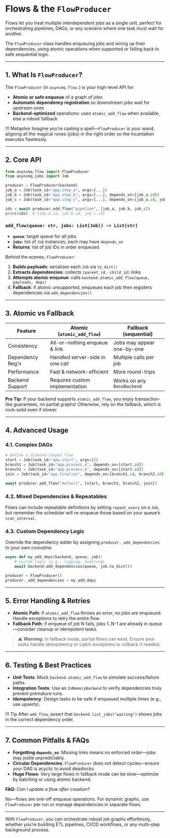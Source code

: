 # Flows & the `FlowProducer`

Flows let you treat multiple interdependent jobs as a single unit, perfect for orchestrating pipelines,
DAGs, or any scenario where one task must wait for another.

The `FlowProducer` class handles enqueuing jobs and wiring up their dependencies, using atomic operations 
when supported or falling back to safe sequential logic.

---

## 1. What Is `FlowProducer`?

The `FlowProducer` (in `asyncmq.flow.`) is your high-level API for:

* **Atomic or safe enqueue** of a graph of jobs
* **Automatic dependency registration** so downstream jobs wait for upstream ones
* **Backend-optimized** operations: uses `atomic_add_flow` when available, else a robust fallback

!!! Metaphor
    Imagine you’re casting a spell—`FlowProducer` is your wand, aligning all the magical runes (jobs) in the
    right order so the incantation executes flawlessly.

---

## 2. Core API

```python
from asyncmq.flow import FlowProducer
from asyncmq.jobs import Job

producer = FlowProducer(backend)
job_a = Job(task_id="app.step_a", args=[...])
job_b = Job(task_id="app.step_b", args=[...], depends_on=[job_a.id])
job_c = Job(task_id="app.step_c", args=[...], depends_on=[job_a.id, job_b.id])

ids = await producer.add_flow("pipeline", [job_a, job_b, job_c])
print(ids)  # [job_a.id, job_b.id, job_c.id]
```

### `add_flow(queue: str, jobs: List[Job]) -> List[str]`

* **`queue`**: target queue for all jobs
* **`jobs`**: list of `Job` instances, each may have `depends_on`
* **Returns**: list of job IDs in order enqueued

Behind the scenes, `FlowProducer`:

1. **Builds payloads**: serializes each `Job` via `to_dict()`
2. **Extracts dependencies**: collects `(parent_id, child_id)` links
3. **Attempts atomic enqueue**: calls `backend.atomic_add_flow(queue, payloads, deps)`
4. **Fallback**: if atomic unsupported, enqueues each job then registers dependencies via `add_dependencies()`

---

## 3. Atomic vs Fallback

| Feature          | Atomic (`atomic_add_flow`)      | Fallback (sequential)      |
| ---------------- | ------------------------------- | -------------------------- |
| Consistency      | All-or-nothing enqueue & link   | Jobs may appear one-by-one |
| Dependency Reg’n | Handled server-side in one call | Multiple calls per job     |
| Performance      | Fast & network-efficient        | More round-trips           |
| Backend Support  | Requires custom implementation  | Works on any `BaseBackend` |

**Pro Tip:** If your backend supports `atomic_add_flow`, you enjoy transaction-like guarantees, no partial graphs!
Otherwise, rely on the fallback, which is rock-solid even if slower.

---

## 4. Advanced Usage

### 4.1. Complex DAGs

```python
# Define a diamond-shaped flow
start = Job(task_id="app.start", args=[])
branch1 = Job(task_id="app.process_a", depends_on=[start.id])
branch2 = Job(task_id="app.process_b", depends_on=[start.id])
join = Job(task_id="app.finalize", depends_on=[branch1.id, branch2.id])

await producer.add_flow("default", [start, branch1, branch2, join])
```

### 4.2. Mixed Dependencies & Repeatables

Flows can include repeatable definitions by setting `repeat_every` on a `Job`, but remember the scheduler will re-enqueue those based on your queue’s `scan_interval`.

### 4.3. Custom Dependency Logic

Override the dependency adder by assigning `producer._add_dependencies` to your own coroutine:

```python
async def my_add_deps(backend, queue, job):
    # Custom logic (e.g., logging, auditing)
    await backend.add_dependencies(queue, job.to_dict())

producer = FlowProducer()
producer._add_dependencies = my_add_deps
```

---

## 5. Error Handling & Retries

* **Atomic Path**: if `atomic_add_flow` throws an error, no jobs are enqueued. Handle exceptions to retry the entire flow.
* **Fallback Path**: if enqueue of job N fails, jobs 1..N-1 are already in queue—consider cleanup or idempotent tasks.

> ⚠️ **Warning:** In fallback mode, partial flows can exist. Ensure your tasks handle idempotency or catch exceptions to rollback if needed.

---

## 6. Testing & Best Practices

* **Unit Tests**: Mock `backend.atomic_add_flow` to simulate success/failure paths.
* **Integration Tests**: Use an `InMemoryBackend` to verify dependencies truly prevent premature runs.
* **Idempotency**: Design tasks to be safe if enqueued multiple times (e.g., use upserts).

!!! Tip
    After `add_flow`, assert that `backend.list_jobs("waiting")` shows jobs in the correct dependency order.

---

## 7. Common Pitfalls & FAQs

* **Forgetting `depends_on`**: Missing links means no enforced order—jobs may jostle unpredictably.
* **Circular Dependencies**: `FlowProducer` does not detect cycles—ensure your DAG is acyclic to avoid deadlocks.
* **Huge Flows**: Very large flows in fallback mode can be slow—optimize by batching or using atomic backend.

**FAQ:** *Can I update a flow after creation?*

No—flows are one-off enqueue operations. For dynamic graphs, use `FlowProducer` per run or manage dependencies in separate flows.

---

With `FlowProducer`, you can orchestrate robust job graphs effortlessly, whether you’re building ETL pipelines,
CI/CD workflows, or any multi-step background process.
